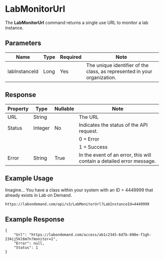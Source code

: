 # LabMonitorUrl

The **LabMonitorUrl** command returns a single use URL to monitor a lab instance. 

## Parameters

|Name|Type|Required|Note|
|--- |--- |--- |--- |
|labInstanceId|Long|Yes|The unique identifier of the class, as represented in your organization.

## Response 

|Property|Type|Nullable|Note|
|--- |--- |--- |--- |
|URL|String||The URL 
|Status|Integer|No|Indicates the status of the API request.
||||0 = Error
||||1 = Success|
|Error|String|True|In the event of an error, this will contain a detailed error message.|

## Example Usage

Imagine… You have a class within your system with an ID = 4449999 that already exists in Lab on Demand.

```
https://labondemand.com/api/v3/LabMonitorUrl?LabInstanceId=4449999
```

## Example Response
```linenums
{
    "Url": "https://labondemand.com/access/ab1c2345-6d7b-890e-f1gh-234ij5kl6m7n?monitor=1",
    "Error": null,
    "Status": 1
}
```